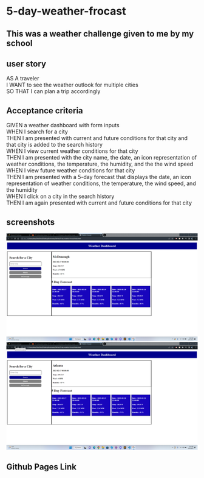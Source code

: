 # 5-day-weather-frocast

## This was a weather challenge given to me by my school

## user story
AS A traveler <br>
I WANT to see the weather outlook for multiple cities<br>
SO THAT I can plan a trip accordingly <br>


## Acceptance criteria
GIVEN a weather dashboard with form inputs<br>
WHEN I search for a city<br>
THEN I am presented with current and future conditions for that city and that city is added to the search history<br>
WHEN I view current weather conditions for that city<br>
THEN I am presented with the city name, the date, an icon representation of weather conditions, the temperature, the humidity, and the the wind speed<br>
WHEN I view future weather conditions for that city<br>
THEN I am presented with a 5-day forecast that displays the date, an icon representation of weather conditions, the temperature, the wind speed, and the humidity<br>
WHEN I click on a city in the search history<br>
THEN I am again presented with current and future conditions for that city<br>

## screenshots
![](./assets/screenshots/screenshot1.png)
<br>
![](./assets/screenshots/screenshot2.png)

## Github Pages Link

